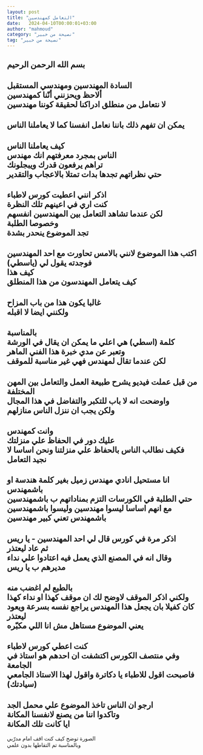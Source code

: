 ```yaml
---
layout: post
title: "التعامل كمهندسين"
date:   2024-04-10T00:00:01+03:00
author: "mahmoud"
category: "نصيحة من خبير"
tag: "نصيحة من خبير"
---
```



بسم الله الرحمن الرحيم  
-  
السادة المهندسين ومهندسي المستقبل  
ألاحظ ويحزنني أنّنا كمهندسين  
لا نتعامل من منطلق ادراكنا لحقيقة كوننا مهندسين  
-  
يمكن ان تفهم ذلك باننا نعامل انفسنا كما لا يعاملنا
الناس  
-  
كيف يعاملنا الناس  
الناس بمجرد معرفتهم انك مهندس  
تراهم يرفعون قدرك ويبجلونك  
حتي نظراتهم تجدها بدات تمتلا بالاعجاب والتقدير  
-  
اذكر انني اعطيت كورس لاطباء  
كنت اري في اعينهم تلك النظرة  
لكن عندما تشاهد التعامل بين المهندسين انفسهم  
وخصوصا الطلبة  
تجد الموضوع ينحدر بشدة  
-  
اكتب هذا الموضوع لانني بالامس تحاورت مع احد
المهندسين  
فوجدته يقول لي (ياسطي)  
كيف هذا  
كيف يتعامل المهندسون من هذا المنطلق  
-  
غالبا يكون هذا من باب المزاح  
ولكنني ايضا لا اقبله  
-  
بالمناسبة  
كلمة (اسطي) هي اعلي ما يمكن ان يقال في الورشة  
وتعبر عن مدي خبرة هذا الفني الماهر  
لكن عندما تقال لمهندس فهي غير مناسبة للموقف  
-  
من قبل عملت فيديو يشرح طبيعة العمل والتعامل بين المهن
المختلفة  
واوضحت انه لا باب للتكبر والتفاضل في هذا المجال  
ولكن يجب ان ننزل الناس منازلهم  
-  
وانت كمهندس  
عليك دور في الحفاظ علي منزلتك  
فكيف نطالب الناس بالحفاظ علي منزلتنا ونحن اساسا لا نجيد
التعامل  
-  
انا مستحيل انادي مهندس زميل بغير كلمة هندسة او
باشمهندس  
حتي الطلبة في الكورسات التزم بمناداتهم ب
باشمهندسين  
مع انهم اساسا ليسوا مهندسين وليسوا باشمهندسين  
باشمهندس تعني كبير مهندسين  
-  
اذكر مرة في كورس قال لي احد المهندسين - يا ريس  
ثم عاد ليعتذر  
وقال انه في المصنع الذي يعمل فيه اعتادوا علي نداء مديرهم
ب يا ريس  
-  
بالطبع لم اغضب منه  
ولكني اذكر الموقف لاوضح لك ان موقف كهذا او نداء
كهذا  
كان كفيلا بان يجعل هذا المهندس يراجع نفسه بسرعة ويعود
ليعتذر  
يعني الموضوع مستاهل مش انا اللي مكبّره  
-  
كنت اعطي كورس لاطباء  
وفي منتصف الكورس اكتشفت ان احدهم هو استاذ في
الجامعة  
فاصبحت اقول للاطباء يا دكاترة واقول لهذا الاستاذ الجامعي
(سيادتك)  
-  
ارجو ان الناس تاخذ الموضوع علي محمل الجد  
وتاكدوا اننا من يصنع لانفسنا المكانة  
ايا كانت تلك المكانة  
-  
الصورة توضح كيف كنت اقف امام مدرّبي  
وبالمناسبة تم التقاطها بدون علمي
